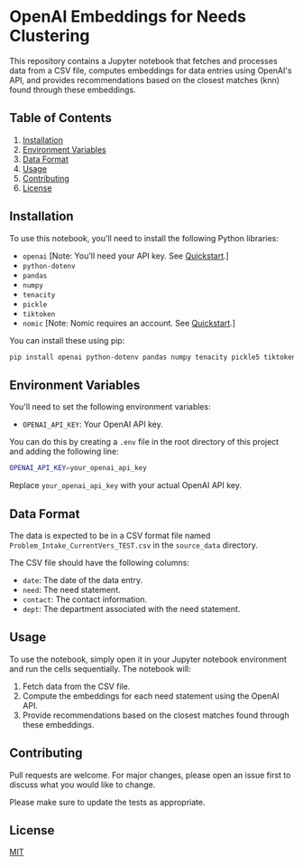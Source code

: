 # OpenAI Embeddings for Needs Clustering

This repository contains a Jupyter notebook that fetches and processes data from a CSV file, computes embeddings for data entries using OpenAI's API, and provides recommendations based on the closest matches (knn) found through these embeddings.

## Table of Contents

1. [Installation](#Installation)
2. [Environment Variables](#Environment-Variables)
3. [Data Format](#Data-Format)
4. [Usage](#Usage)
5. [Contributing](#Contributing)
6. [License](#License)

## Installation

To use this notebook, you'll need to install the following Python libraries:

- `openai` [Note: You'll need your API key. See [Quickstart](https://platform.openai.com/docs/quickstart).]
- `python-dotenv`
- `pandas`
- `numpy`
- `tenacity`
- `pickle`
- `tiktoken`
- `nomic` [Note: Nomic requires an account. See [Quickstart](https://docs.nomic.ai/#quickstart).]

You can install these using pip:

```bash
pip install openai python-dotenv pandas numpy tenacity pickle5 tiktoken nomic openai-embeddings-utils
```

## Environment Variables

You'll need to set the following environment variables:

- `OPENAI_API_KEY`: Your OpenAI API key.

You can do this by creating a `.env` file in the root directory of this project and adding the following line:

```bash
OPENAI_API_KEY=your_openai_api_key
```

Replace `your_openai_api_key` with your actual OpenAI API key.

## Data Format

The data is expected to be in a CSV format file named `Problem_Intake_CurrentVers_TEST.csv` in the `source_data` directory.

The CSV file should have the following columns:
- `date`: The date of the data entry.
- `need`: The need statement.
- `contact`: The contact information.
- `dept`: The department associated with the need statement.

## Usage

To use the notebook, simply open it in your Jupyter notebook environment and run the cells sequentially. The notebook will:

1. Fetch data from the CSV file.
2. Compute the embeddings for each need statement using the OpenAI API.
3. Provide recommendations based on the closest matches found through these embeddings.

## Contributing

Pull requests are welcome. For major changes, please open an issue first to discuss what you would like to change.

Please make sure to update the tests as appropriate.

## License

[MIT](https://choosealicense.com/licenses/mit/)
